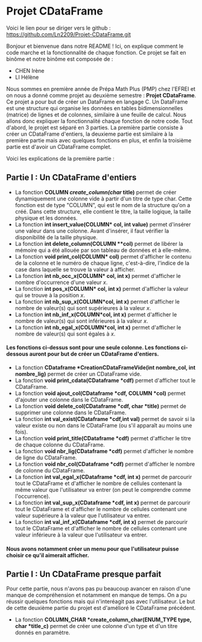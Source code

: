 # Projet CDataFrame
Voici le lien pour se diriger vers le github : https://github.com/Ln2209/Projet-CDataFrame.git

Bonjour et bienvenue dans notre README ! Ici, on explique comment le code marche et la fonctionnalité de chaque fonction. Ce projet se fait en binôme et notre binôme est composée de : 
- CHEN Irène
- LI Hélène

Nous sommes en première année de Prépa Math Plus (PMP) chez l'EFREI et on nous a donné comme projet au deuxième semestre : **Projet CDataFrame**.
Ce projet a pour but de créer un DataFrame en langage C. Un DataFrame est une structure qui organise les données en tables bidimensionnelles (matrice) de lignes et
de colonnes, similaire à une feuille de calcul. Nous allons donc expliquer la fonctionnalité chaque fonction de notre code. Tout d'abord, le projet est séparé en 
3 parties. La première partie consiste à créer un CDataFrame d'entiers, la deuxieme partie est similaire à la première partie mais avec quelques fonctions en plus, et enfin la troisième partie est d'avoir un CDataFrame complet. 

Voici les explications de la première partie : 
## Partie I : Un CDataFrame d'entiers
- La fonction **COLUMN *create_column(char* title)** permet de créer dynamiquement une colonne vide à partir d'un titre de type char. Cette fonction est de type "COLUMN", qui est le nom de la structure qu'on a créé. Dans cette structure, elle contient le titre, la taille logique, la taille physique et les données.
- La fonction __int insert_value(COLUMN* col, int value)__ permet d'insérer une valeur dans une colonne. Avant d'insérer, il faut vérifier la disponibilité de la taille physique.
- La fonction __int delete_column(COLUMN **col)__ permet de libérer la mémoire qui a été allouée par son tableau de données et à elle-même.
- La fonction __void print_col(COLUMN* col)__ permet d'afficher le contenu de la colonne et le numéro de chaque ligne, c'est-à-dire, l'indice de la case dans laquelle se trouve la valeur à afficher.
- La fonction __int nb_occ_x(COLUMN* col, int x)__ permet d'afficher le nombre d'occurrence d'une valeur *x*.
- La fonction __int pos_x(COLUMN* col, int x)__ permet d'afficher la valeur qui se trouve à la position *x*.
- La fonction __int nb_sup_x(COLUMN*col, int x)__ permet d'afficher le nombre de valeur(s) qui sont supérieures à la valeur *x*.
- La fonction __int nb_inf_x(COLUMN*col, int x)__ permet d'afficher le nombre de valeur(s) qui sont inférieures à la valeur *x*.
- La fonction __int nb_egal_x(COLUMN*col, int x)__ permet d'afficher le nombre de valeur(s) qui sont égales à *x*.

#### Les fonctions ci-dessus sont pour une seule colonne. Les fonctions ci-dessous auront pour but de créer un CDataFrame d'entiers.

- La fonction __CDataframe *CreationCDataFrameVide(int nombre_col, int nombre_lig)__ permet de créer un CDataFrame vide.
- La fonction __void print_cdata(CDataframe *cdf)__ permet d'afficher tout le CDataFrame.
- La fonction __void ajout_col(CDataframe *cdf, COLUMN *col)__ permet d'ajouter une colonne dans le CDataFrame.
- La fonction __void delete_col(CDataframe *cdf, char *title)__ permet de supprimer une colonne dans le CDataFrame.
- La fonction __int val_exist(CDataframe *cdf,int val)__ permet de savoir si la valeur existe ou non dans le CDataFrame (ou s'il apparaît au moins une fois).
- La fonction __void print_title(CDataframe *cdf)__ permet d'afficher le titre de chaque colonne du CDataFrame.
- La fonction __void nbr_lig(CDataframe *cdf)__ permet d'afficher le nombre de ligne du CDataFrame.
- La fonction __void nbr_col(CDataframe *cdf)__ permet d'afficher le nombre de colonne du CDataFrame.
- La fonction __int val_egal_x(CDataframe *cdf, int x)__ permet de parcourir tout le CDataFrame et d'afficher le nombre de cellules contenant la même valeur que l'utilisateur va entrer (on peut le comprendre comme l'occurrence).
- La fonction __int val_sup_x(CDataframe *cdf, int x)__ permet de parcourir tout le CDataFrame et d'afficher le nombre de cellules contenant une valeur supérieure à la valeur que l'utilisateur va entrer.
- La fonction __int val_inf_x(CDataframe *cdf, int x)__ permet de parcourir tout le CDataFrame et d'afficher le nombre de cellules contenant une valeur inférieure à la valeur que l'utilisateur va entrer.

#### Nous avons notamment créer un menu pour que l'utilisateur puisse choisir ce qu'il aimerait afficher.

## Partie I : Un CDataFrame presque parfait

Pour cette partie, nous n'avons pas pu beaucoup avancer en raison d'une manque de compréhension et notamment en manque de temps. On a pu réussir quelques fonctions mais qui n'interéagit pas avec l'utilisateur.
Le but de cette deuxième partie du projet est d'amélioré le CDataFrame précédent. 

- La fonction __COLUMN_CHAR *create_column_char(ENUM_TYPE type, char *title_c)__ permet de créer une colonne d'un type et d'un titre donnés en paramètre.
